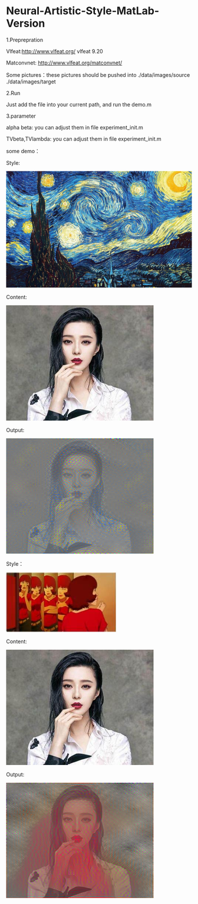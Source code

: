 # Neural-Artistic-Style-MatLab-Version

1.Preprepration

Vlfeat:http://www.vlfeat.org/   vlfeat 9.20

Matconvnet: http://www.vlfeat.org/matconvnet/ 

Some pictures：these pictures should be pushed into ./data/images/source ./data/images/target

2.Run 

Just add the file into your current path, and run the demo.m

3.parameter

alpha beta: you can adjust them in file experiment_init.m

TVbeta,TVlambda: you can adjust them in file experiment_init.m

some demo：

Style:

![van Gogh](https://github.com/DavieHR/Neural-Artistic-Style-MatLab-Version/blob/master/data/images/source/fangao.jpg)

Content:

![fan bingbing](https://github.com/DavieHR/Neural-Artistic-Style-MatLab-Version/blob/master/data/images/target/fan.jpg)

Output:

![out](https://github.com/DavieHR/Neural-Artistic-Style-MatLab-Version/blob/master/data/images/outputs/fan-recon.png)

Style：

![van Gogh](https://github.com/DavieHR/Neural-Artistic-Style-MatLab-Version/blob/master/data/images/source/paprika.jpg)

Content:

![fan bingbing](https://github.com/DavieHR/Neural-Artistic-Style-MatLab-Version/blob/master/data/images/target/fan.jpg)

Output:

![out](https://github.com/DavieHR/Neural-Artistic-Style-MatLab-Version/blob/master/data/images/outputs/fan_cartoon-recon.png)
